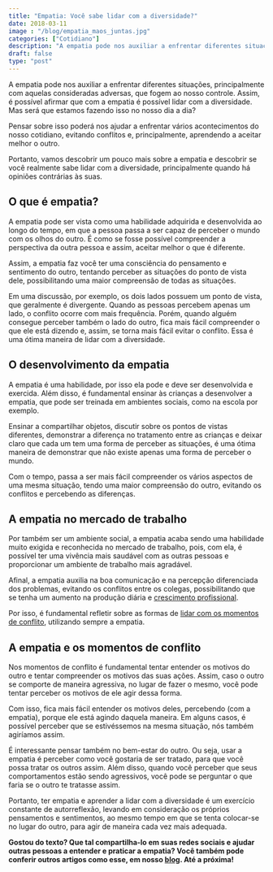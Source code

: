 ```yaml
---
title: "Empatia: Você sabe lidar com a diversidade?"
date: 2018-03-11
image : "/blog/empatia_maos_juntas.jpg"
categories: ["Cotidiano"]
description: "A empatia pode nos auxiliar a enfrentar diferentes situações, principalmente com aquelas consideradas adversas, que fogem ao nosso controle."
draft: false
type: "post"
---
```


A empatia pode nos auxiliar a enfrentar diferentes situações, principalmente com aquelas consideradas adversas, que fogem ao nosso controle. Assim, é possível afirmar que com a empatia é possível lidar com a diversidade. Mas será que estamos fazendo isso no nosso dia a dia?

Pensar sobre isso poderá nos ajudar a enfrentar vários acontecimentos do nosso cotidiano, evitando conflitos e, principalmente, aprendendo a aceitar melhor o outro.

Portanto, vamos descobrir um pouco mais sobre a empatia e descobrir se você realmente sabe lidar com a diversidade, principalmente quando há opiniões contrárias às suas.

## **O que é empatia?**

A empatia pode ser vista como uma habilidade adquirida e desenvolvida ao longo do tempo, em que a pessoa passa a ser capaz de perceber o mundo com os olhos do outro. É como se fosse possível compreender a perspectiva da outra pessoa e assim, aceitar melhor o que é diferente.

Assim, a empatia faz você ter uma consciência do pensamento e sentimento do outro, tentando perceber as situações do ponto de vista dele, possibilitando uma maior compreensão de todas as situações.

Em uma discussão, por exemplo, os dois lados possuem um ponto de vista, que geralmente é divergente. Quando as pessoas percebem apenas um lado, o conflito ocorre com mais frequência. Porém, quando alguém consegue perceber também o lado do outro, fica mais fácil compreender o que ele está dizendo e, assim, se torna mais fácil evitar o conflito. Essa é uma ótima maneira de lidar com a diversidade.

## **O desenvolvimento da empatia**

A empatia é uma habilidade, por isso ela pode e deve ser desenvolvida e exercida. Além disso, é fundamental ensinar às crianças a desenvolver a empatia, que pode ser treinada em ambientes sociais, como na escola por exemplo.

Ensinar a compartilhar objetos, discutir sobre os pontos de vistas diferentes, demonstrar a diferença no tratamento entre as crianças e deixar claro que cada um tem uma forma de perceber as situações, é uma ótima maneira de demonstrar que não existe apenas uma forma de perceber o mundo.

Com o tempo, passa a ser mais fácil compreender os vários aspectos de uma mesma situação, tendo uma maior compreensão do outro, evitando os conflitos e percebendo as diferenças.

## **A empatia no mercado de trabalho**

Por também ser um ambiente social, a empatia acaba sendo uma habilidade muito exigida e reconhecida no mercado de trabalho, pois, com ela, é possível ter uma vivência mais saudável com as outras pessoas e proporcionar um ambiente de trabalho mais agradável.

Afinal, a empatia auxilia na boa comunicação e na percepção diferenciada dos problemas, evitando os conflitos entre os colegas, possibilitando que se tenha um aumento na produção diária e [crescimento profissional](/crescer-no-trabalho/).

Por isso, é fundamental refletir sobre as formas de [lidar com os momentos de conflito](https://envolverde.cartacapital.com.br/como-lidar-com-os-conflitos/), utilizando sempre a empatia.

## **A empatia e os momentos de conflito**

Nos momentos de conflito é fundamental tentar entender os motivos do outro e tentar compreender os motivos das suas ações. Assim, caso o outro se comporte de maneira agressiva, no lugar de fazer o mesmo, você pode tentar perceber os motivos de ele agir dessa forma.

Com isso, fica mais fácil entender os motivos deles, percebendo (com a empatia), porque ele está agindo daquela maneira. Em alguns casos, é possível perceber que se estivéssemos na mesma situação, nós também agiríamos assim.

É interessante pensar também no bem-estar do outro. Ou seja, usar a empatia é perceber como você gostaria de ser tratado, para que você possa tratar os outros assim. Além disso, quando você perceber que seus comportamentos estão sendo agressivos, você pode se perguntar o que faria se o outro te tratasse assim.

Portanto, ter empatia e aprender a lidar com a diversidade é um exercício constante de autorreflexão, levando em consideração os próprios pensamentos e sentimentos, ao mesmo tempo em que se tenta colocar-se no lugar do outro, para agir de maneira cada vez mais adequada.

**Gostou do texto? Que tal compartilha-lo em suas redes sociais e ajudar outras pessoas a entender e praticar a empatia? Você também pode conferir outros artigos como esse, em nosso [blog](/blog/). Até a próxima!**